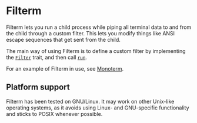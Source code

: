Filterm
=======

Filterm lets you run a child process while piping all terminal data to
and from the child through a custom filter. This lets you modify things
like ANSI escape sequences that get sent from the child.

The main way of using Filterm is to define a custom filter by implementing
the [`Filter`] trait, and then call [`run`].

For an example of Filterm in use, see
[Monoterm](https://github.com/taylordotfish/monoterm).

Platform support
----------------

Filterm has been tested on GNU/Linux. It may work on other Unix-like
operating systems, as it avoids using Linux- and GNU-specific
functionality and sticks to POSIX whenever possible.

[`Filter`]: https://docs.rs/filterm/latest/filterm/trait.Filter.html
[`run`]: https://docs.rs/filterm/latest/filterm/fn.run.html

